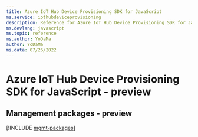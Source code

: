 ```yaml
---
title: Azure IoT Hub Device Provisioning SDK for JavaScript
ms.service: iothubdeviceprovisioning
description: Reference for Azure IoT Hub Device Provisioning SDK for JavaScript
ms.devlang: javascript
ms.topic: reference
ms.author: YoDaMa
author: YoDaMa
ms.data: 07/26/2022
---
```

# Azure IoT Hub Device Provisioning SDK for JavaScript - preview

## Management packages - preview
[!INCLUDE [mgmt-packages](iot-hub-device-provisioning-mgmt-index.md)]
